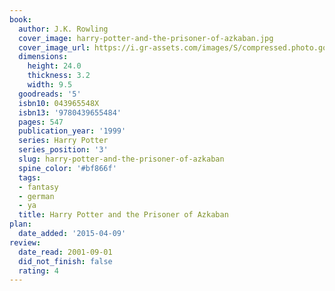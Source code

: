 ```yaml
---
book:
  author: J.K. Rowling
  cover_image: harry-potter-and-the-prisoner-of-azkaban.jpg
  cover_image_url: https://i.gr-assets.com/images/S/compressed.photo.goodreads.com/books/1499277281l/5._SY160_.jpg
  dimensions:
    height: 24.0
    thickness: 3.2
    width: 9.5
  goodreads: '5'
  isbn10: 043965548X
  isbn13: '9780439655484'
  pages: 547
  publication_year: '1999'
  series: Harry Potter
  series_position: '3'
  slug: harry-potter-and-the-prisoner-of-azkaban
  spine_color: '#bf866f'
  tags:
  - fantasy
  - german
  - ya
  title: Harry Potter and the Prisoner of Azkaban
plan:
  date_added: '2015-04-09'
review:
  date_read: 2001-09-01
  did_not_finish: false
  rating: 4
---
```

